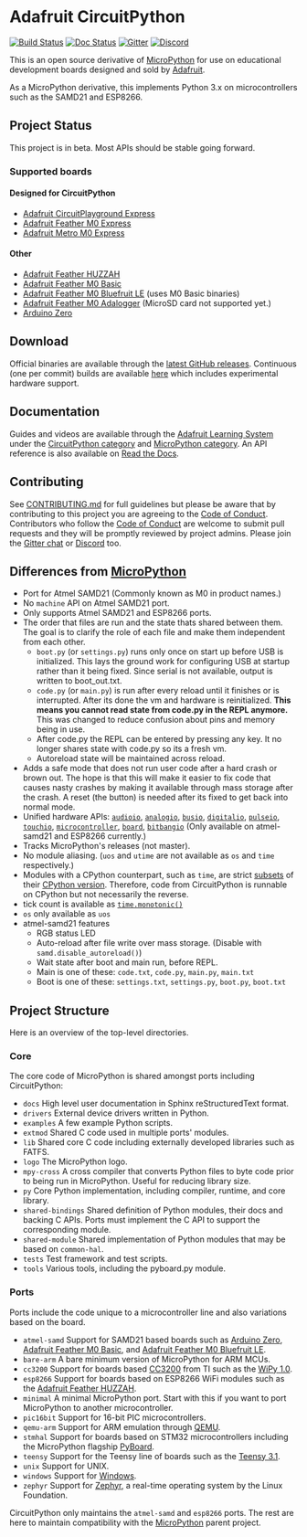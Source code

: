 # Adafruit CircuitPython

[![Build Status](https://travis-ci.org/adafruit/circuitpython.svg?branch=master)](https://travis-ci.org/adafruit/circuitpython) [![Doc Status](https://readthedocs.org/projects/circuitpython/badge/?version=latest)](http://circuitpython.readthedocs.io/) [![Gitter](https://badges.gitter.im/adafruit/circuitpython.svg)](https://gitter.im/adafruit/circuitpython?utm_source=badge&utm_medium=badge&utm_campaign=pr-badge)
[![Discord](https://img.shields.io/discord/327254708534116352.svg)](https://discord.gg/nBQh6qu)

This is an open source derivative of [MicroPython](http://www.micropython.org)
for use on educational development boards designed and sold by [Adafruit](https://www.adafruit.com).

As a MicroPython derivative, this implements Python 3.x on microcontrollers such
as the SAMD21 and ESP8266.

## Project Status
This project is in beta. Most APIs should be stable going forward.

### Supported boards

#### Designed for CircuitPython
* [Adafruit CircuitPlayground Express](https://www.adafruit.com/product/3333)
* [Adafruit Feather M0 Express](https://www.adafruit.com/product/3403)
* [Adafruit Metro M0 Express](https://www.adafruit.com/product/3505)

#### Other
* [Adafruit Feather HUZZAH](https://www.adafruit.com/products/2821)
* [Adafruit Feather M0 Basic](https://www.adafruit.com/products/2772)
* [Adafruit Feather M0 Bluefruit LE](https://www.adafruit.com/products/2995) (uses M0 Basic binaries)
* [Adafruit Feather M0 Adalogger](https://www.adafruit.com/product/2796) (MicroSD card not supported yet.)
* [Arduino Zero](https://www.arduino.cc/en/Main/ArduinoBoardZero)

## Download

Official binaries are available through the [latest GitHub releases](https://github.com/adafruit/circuitpython/releases).
Continuous (one per commit) builds are available [here](https://adafruit-circuit-python.s3.amazonaws.com/index.html?prefix=bin)
which includes experimental hardware support.

## Documentation

Guides and videos are available through the [Adafruit Learning System](https://learn.adafruit.com/) under the [CircuitPython category](https://learn.adafruit.com/category/circuitpython) and [MicroPython category](https://learn.adafruit.com/category/micropython). An API reference is also available on [Read the Docs](http://circuitpython.readthedocs.io/en/latest/?).

## Contributing
See [CONTRIBUTING.md](https://github.com/adafruit/circuitpython/blob/master/CONTRIBUTING.md)
for full guidelines but please be aware that by contributing to this project you
are agreeing to the
[Code of Conduct](https://github.com/adafruit/circuitpython/blob/master/CODE_OF_CONDUCT.md).
Contributors who follow the
[Code of Conduct](https://github.com/adafruit/circuitpython/blob/master/CODE_OF_CONDUCT.md)
are welcome to submit pull requests and they will be promptly reviewed by
project admins. Please join the [Gitter chat](https://gitter.im/adafruit/circuitpython) or [Discord](https://discord.gg/nBQh6qu) too.

## Differences from [MicroPython](https://github.com/micropython/micropython)

* Port for Atmel SAMD21 (Commonly known as M0 in product names.)
* No `machine` API on Atmel SAMD21 port.
* Only supports Atmel SAMD21 and ESP8266 ports.
* The order that files are run and the state thats shared between them. The goal is to clarify the role of each file and make them independent from each other.
    * `boot.py` (or `settings.py`) runs only once on start up before USB is initialized. This lays the ground work for configuring USB at startup rather than it being fixed. Since serial is not available, output is written to boot_out.txt.
    * `code.py` (or `main.py`) is run after every reload until it finishes or is interrupted. After its done the vm and hardware is reinitialized. **This means you cannot read state from code.py in the REPL anymore.** This was changed to reduce confusion about pins and memory being in use.
    * After code.py the REPL can be entered by pressing any key. It no longer shares state with code.py so its a fresh vm.
    * Autoreload state will be maintained across reload.
* Adds a safe mode that does not run user code after a hard crash or brown out. The hope is that this will make it easier to fix code that causes nasty crashes by making it available through mass storage after the crash. A reset (the button) is needed after its fixed to get back into normal mode.
* Unified hardware APIs:
[`audioio`](https://circuitpython.readthedocs.io/en/latest/shared-bindings/audioio/__init__.html), [`analogio`](https://circuitpython.readthedocs.io/en/latest/shared-bindings/analogio/__init__.html), [`busio`](https://circuitpython.readthedocs.io/en/latest/shared-bindings/busio/__init__.html), [`digitalio`](https://circuitpython.readthedocs.io/en/latest/shared-bindings/digitalio/__init__.html), [`pulseio`](https://circuitpython.readthedocs.io/en/latest/shared-bindings/pulseio/__init__.html), [`touchio`](https://circuitpython.readthedocs.io/en/latest/shared-bindings/touchio/__init__.html), [`microcontroller`](https://circuitpython.readthedocs.io/en/latest/shared-bindings/microcontroller/__init__.html), [`board`](https://circuitpython.readthedocs.io/en/latest/shared-bindings/board/__init__.html), [`bitbangio`](https://circuitpython.readthedocs.io/en/latest/shared-bindings/bitbangio/__init__.html) (Only available on atmel-samd21 and ESP8266 currently.)
* Tracks MicroPython's releases (not master).
* No module aliasing. (`uos` and `utime` are not available as `os` and `time` respectively.)
* Modules with a CPython counterpart, such as `time`, are strict [subsets](https://circuitpython.readthedocs.io/en/latest/shared-bindings/time/__init__.html) of their [CPython version](https://docs.python.org/3.4/library/time.html?highlight=time#module-time). Therefore, code from CircuitPython is runnable on CPython but not necessarily the reverse.
* tick count is available as [`time.monotonic()`](https://circuitpython.readthedocs.io/en/latest/shared-bindings/time/__init__.html#time.monotonic)
* `os` only available as `uos`
* atmel-samd21 features
    * RGB status LED
    * Auto-reload after file write over mass storage. (Disable with `samd.disable_autoreload()`)
    * Wait state after boot and main run, before REPL.
    * Main is one of these: `code.txt`, `code.py`, `main.py`, `main.txt`
    * Boot is one of these: `settings.txt`, `settings.py`, `boot.py`, `boot.txt`

## Project Structure
Here is an overview of the top-level directories.

### Core
The core code of MicroPython is shared amongst ports including CircuitPython:
- `docs` High level user documentation in Sphinx reStructuredText format.
- `drivers` External device drivers written in Python.
- `examples` A few example Python scripts.
- `extmod` Shared C code used in multiple ports' modules.
- `lib` Shared core C code including externally developed libraries such as FATFS.
- `logo` The MicroPython logo.
- `mpy-cross` A cross compiler that converts Python files to byte code prior to being run in MicroPython. Useful for reducing library size.
- `py` Core Python implementation, including compiler, runtime, and
  core library.
- `shared-bindings` Shared definition of Python modules, their docs and backing C APIs. Ports must implement the C API to support the corresponding module.
- `shared-module` Shared implementation of Python modules that may be based on `common-hal`.
- `tests` Test framework and test scripts.
- `tools` Various tools, including the pyboard.py module.

### Ports
Ports include the code unique to a microcontroller line and also variations
based on the board.
- `atmel-samd` Support for SAMD21 based boards such as [Arduino Zero](https://www.arduino.cc/en/Main/ArduinoBoardZero), [Adafruit Feather M0 Basic](https://www.adafruit.com/products/2772),  and
[Adafruit Feather M0 Bluefruit LE](https://www.adafruit.com/products/2995).
- `bare-arm` A bare minimum version of MicroPython for ARM MCUs.
- `cc3200` Support for boards based [CC3200](http://www.ti.com/product/CC3200) from TI such as the [WiPy 1.0](https://www.pycom.io/solutions/py-boards/wipy1/).
- `esp8266` Support for boards based on ESP8266 WiFi modules such as the [Adafruit Feather HUZZAH](https://www.adafruit.com/products/2821).
- `minimal` A minimal MicroPython port. Start with this if you want
  to port MicroPython to another microcontroller.
- `pic16bit` Support for 16-bit PIC microcontrollers.
- `qemu-arm` Support for ARM emulation through [QEMU](https://qemu.org).
- `stmhal` Support for boards based on STM32 microcontrollers including the MicroPython flagship [PyBoard](https://store.micropython.org/store/#/products/PYBv1_1).
- `teensy` Support for the Teensy line of boards such as the [Teensy 3.1](https://www.pjrc.com/teensy/teensy31.html).
- `unix` Support for UNIX.
- `windows` Support for [Windows](https://www.microsoft.com/en-us/windows/).
- `zephyr` Support for [Zephyr](https://www.zephyrproject.org/), a real-time operating system by the Linux Foundation.

CircuitPython only maintains the `atmel-samd` and `esp8266` ports. The rest are here to maintain compatibility with the [MicroPython](https://github.com/micropython/micropython) parent project.
